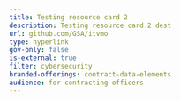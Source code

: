 ```yaml
---
title: Testing resource card 2
description: Testing resource card 2 dest
url: github.com/GSA/itvmo
type: hyperlink
gov-only: false
is-external: true
filter: cybersecurity
branded-offerings: contract-data-elements
audience: for-contracting-officers
---
```

